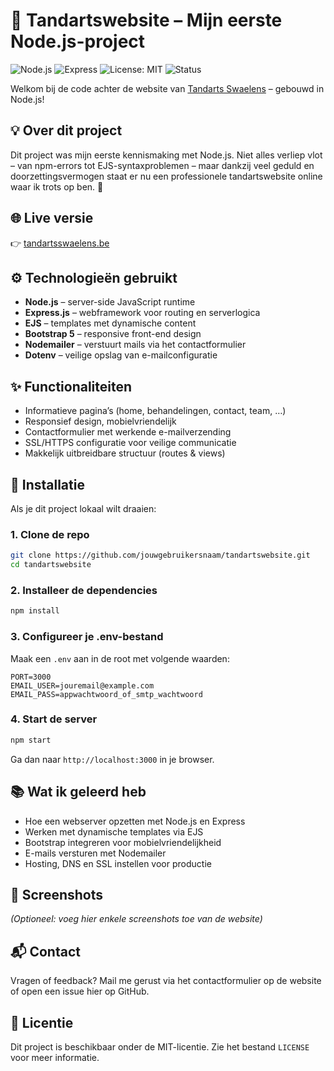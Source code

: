 # 🦷 Tandartswebsite – Mijn eerste Node.js-project

![Node.js](https://img.shields.io/badge/Node.js-18.x-green.svg)
![Express](https://img.shields.io/badge/Express.js-%5E4.18.2-lightgrey)
![License: MIT](https://img.shields.io/badge/License-MIT-blue.svg)
![Status](https://img.shields.io/badge/status-in%20gebruik-success)

Welkom bij de code achter de website van [Tandarts Swaelens](https://tandartsswaelens.be/) – gebouwd in Node.js!

## 💡 Over dit project

Dit project was mijn eerste kennismaking met Node.js. Niet alles verliep vlot – van npm-errors tot EJS-syntaxproblemen – maar dankzij veel geduld en doorzettingsvermogen staat er nu een professionele tandartswebsite online waar ik trots op ben. 💪

## 🌐 Live versie

👉 [tandartsswaelens.be](https://tandartsswaelens.be)

## ⚙️ Technologieën gebruikt

- **Node.js** – server-side JavaScript runtime
- **Express.js** – webframework voor routing en serverlogica
- **EJS** – templates met dynamische content
- **Bootstrap 5** – responsive front-end design
- **Nodemailer** – verstuurt mails via het contactformulier
- **Dotenv** – veilige opslag van e-mailconfiguratie

## ✨ Functionaliteiten

- Informatieve pagina’s (home, behandelingen, contact, team, …)
- Responsief design, mobielvriendelijk
- Contactformulier met werkende e-mailverzending
- SSL/HTTPS configuratie voor veilige communicatie
- Makkelijk uitbreidbare structuur (routes & views)

## 🚀 Installatie

Als je dit project lokaal wilt draaien:

### 1. Clone de repo

```bash
git clone https://github.com/jouwgebruikersnaam/tandartswebsite.git
cd tandartswebsite
```

### 2. Installeer de dependencies

```bash
npm install
```

### 3. Configureer je .env-bestand

Maak een `.env` aan in de root met volgende waarden:

```
PORT=3000
EMAIL_USER=jouremail@example.com
EMAIL_PASS=appwachtwoord_of_smtp_wachtwoord
```

### 4. Start de server

```bash
npm start
```

Ga dan naar `http://localhost:3000` in je browser.

## 📚 Wat ik geleerd heb

- Hoe een webserver opzetten met Node.js en Express
- Werken met dynamische templates via EJS
- Bootstrap integreren voor mobielvriendelijkheid
- E-mails versturen met Nodemailer
- Hosting, DNS en SSL instellen voor productie

## 📸 Screenshots

*(Optioneel: voeg hier enkele screenshots toe van de website)*

## 📬 Contact

Vragen of feedback? Mail me gerust via het contactformulier op de website of open een issue hier op GitHub.

## 📝 Licentie

Dit project is beschikbaar onder de MIT-licentie. Zie het bestand `LICENSE` voor meer informatie.

